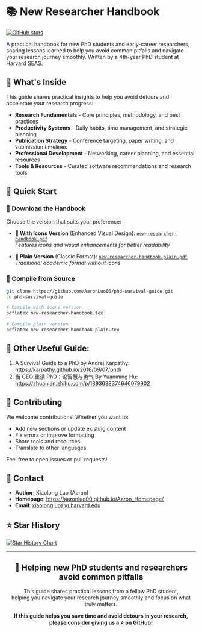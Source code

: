 # 📚 New Researcher Handbook

[![GitHub stars](https://img.shields.io/github/stars/AaronLuo00/phd-survival-guide?style=social)](https://github.com/AaronLuo00/phd-survival-guide)

A practical handbook for new PhD students and early-career researchers, sharing lessons learned to help you avoid common pitfalls and navigate your research journey smoothly. Written by a 4th-year PhD student at Harvard SEAS.

## 🎯 What's Inside

This guide shares practical insights to help you avoid detours and accelerate your research progress:

- **Research Fundamentals** - Core principles, methodology, and best practices
- **Productivity Systems** - Daily habits, time management, and strategic planning
- **Publication Strategy** - Conference targeting, paper writing, and submission timelines
- **Professional Development** - Networking, career planning, and essential resources
- **Tools & Resources** - Curated software recommendations and research tools

## 🚀 Quick Start

### 📖 Download the Handbook

Choose the version that suits your preference:

- **📘 With Icons Version** (Enhanced Visual Design): [`new-researcher-handbook.pdf`](new-researcher-handbook.pdf)  
  *Features icons and visual enhancements for better readability*

- **📄 Plain Version** (Classic Format): [`new-researcher-handbook-plain.pdf`](new-researcher-handbook-plain.pdf)  
  *Traditional academic format without icons*

### 🔧 Compile from Source

```bash
git clone https://github.com/AaronLuo00/phd-survival-guide.git
cd phd-survival-guide

# Compile with icons version
pdflatex new-researcher-handbook.tex

# Compile plain version
pdflatex new-researcher-handbook-plain.tex
```

## 📝 Other Useful Guide:

1. A Survival Guide to a PhD by Andrej Karpathy: https://karpathy.github.io/2016/09/07/phd/
2.  当 CEO 重读 PhD：论智慧与勇气 By Yuanming Hu: https://zhuanlan.zhihu.com/p/1893638374646079902

## 🤝 Contributing

We welcome contributions! Whether you want to:
- Add new sections or update existing content
- Fix errors or improve formatting
- Share tools and resources
- Translate to other languages

Feel free to open issues or pull requests!

## 📧 Contact

- **Author**: Xiaolong Luo (Aaron)
- **Homepage**: https://aaronluo00.github.io/Aaron_Homepage/
- **Email**: xiaolongluo@g.harvard.edu

## ⭐ Star History

[![Star History Chart](https://api.star-history.com/svg?repos=AaronLuo00/phd-survival-guide&type=Date)](https://www.star-history.com/#AaronLuo00/phd-survival-guide&Date)

---

<div align="center">
  <h2>🌟 Helping new PhD students and researchers avoid common pitfalls</h2>
  
  <p>This guide shares practical lessons from a fellow PhD student,<br>
  helping you navigate your research journey smoothly and focus on what truly matters.</p>
  
  <p><strong>If this guide helps you save time and avoid detours in your research, please consider giving us a ⭐ on GitHub!</strong></p>
</div>
